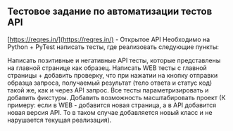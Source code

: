 ## Тестовое задание по автоматизации тестов API

[https://reqres.in/](https://reqres.in/) - Открытое API Необходимо на Python + PyTest написать тесты, где реализовать следующие пункты:

Написать позитивные и негативные API тесты, которые представлены на главной странице как образец.
Написать WEB тесты с главной страницы + добавить проверку, что при нажатии на кнопку отправки образца запроса, получаемый результат (тело ответа и статус код) такой же, как и через API запрос.
Все тесты параметризировать и добавить фикстуры.
Добавить возможность масштабировать проект (К примеру: если в WEB - добавится новая страница, а в API добавится новая версия API. То в таком случае добавляется новый класс и не нарушается текущая реализация).